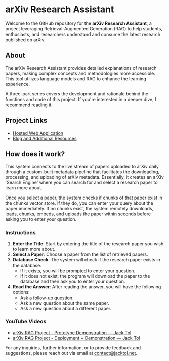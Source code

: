 # arXiv Research Assistant

Welcome to the GitHub repository for the **arXiv Research Assistant**, a project leveraging Retrieval-Augmented Generation (RAG) to help students, enthusiasts, and researchers understand and consume the latest research published on arXiv.

## About

The arXiv Research Assistant provides detailed explanations of research papers, making complex concepts and methodologies more accessible. This tool utilizes language models and RAG to enhance the learning experience.

A three-part series covers the development and rationale behind the functions and code of this project. If you're interested in a deeper dive, I recommend reading it.

## Project Links

- [Hosted Web Application](https://jacktol.net/arxiv-research-assistant)
- [Blog and Additional Resources](https://jacktol.net)

## How does it work?

This system connects to the live stream of papers uploaded to arXiv daily through a custom-built metadata pipeline that facilitates the downloading, processing, and uploading of arXiv metadata. Essentially, it creates an arXiv 'Search Engine' where you can search for and select a research paper to learn more about.

Once you select a paper, the system checks if chunks of that paper exist in the chunks vector store. If they do, you can enter your query about the paper immediately. If no chunks exist, the system remotely downloads, loads, chunks, embeds, and uploads the paper within seconds before asking you to enter your question.

### Instructions

1. **Enter the Title**: Start by entering the title of the research paper you wish to learn more about.
2. **Select a Paper**: Choose a paper from the list of retrieved papers.
3. **Database Check**: The system will check if the research paper exists in the database.
   - If it exists, you will be prompted to enter your question.
   - If it does not exist, the program will download the paper to the database and then ask you to enter your question.
4. **Read the Answer**: After reading the answer, you will have the following options:
   - Ask a follow-up question.
   - Ask a new question about the same paper.
   - Ask a new question about a different paper.

### YouTube Videos

- [arXiv RAG Project - Prototype Demonstration — Jack Tol](https://youtu.be/uJbo8HF8ZaM)
- [arXiv RAG Project - Deployment + Demonstration — Jack Tol](https://youtu.be/4lSm1JisKeY)

For any inquiries, further information, or to provide feedback and suggestions, please reach out via email at contact@jacktol.net.
